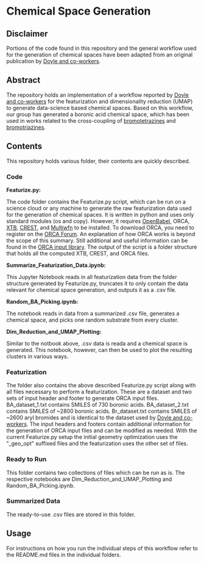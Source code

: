 # Chemical Space Generation

## Disclaimer

Portions of the code found in this repository and the general workflow used for the generation of chemical spaces have been adapted from an original publication by [Doyle and co-workers](https://doi.org/10.1021/jacs.1c12203).

## Abstract

The repository holds an implementation of a workflow reported by [Doyle and co-workers](https://doi.org/10.1021/jacs.1c12203) for the featurization and dimensionality reduction (UMAP) to generate data-science based chemical spaces. Based on this workflow, our group has generated a boronic acid chemical space, which has been used in works related to the cross-coupling of [bromotetrazines](https://doi.org/10.1021/acscatal.2c01813) and [bromotriazines](https://doi.org/10.1021/acs.joc.2c02082).

## Contents

This repository holds various folder, their contents are quickly described.

### Code

**Featurize.py:**

The code folder contains the Featurize.py script, which can be run on a science cloud or any machine to generate the raw featurization data used for the generation of chemical spaces. It is written in python and uses only standard modules (os and copy). However, it requires [OpenBabel](http://openbabel.org/wiki/Main_Page), ORCA, [XTB](https://xtb-docs.readthedocs.io/en/latest/setup.html), [CREST](https://xtb-docs.readthedocs.io/en/latest/crest.html), and [Multiwfn](http://sobereva.com/multiwfn/) to be installed. To download ORCA, you need to register on the [ORCA Forum](https://orcaforum.kofo.mpg.de/app.php/portal). An explanation of how ORCA works is beyond the scope of this summary. Still additional and useful information can be found in the [ORCA input library](https://sites.google.com/site/orcainputlibrary/home?pli=1). The output of the script is a folder structure that holds all the computed XTB, CREST, and ORCA files.

**Summarize_Featurization_Data.ipynb:**

This Jupyter Notebook reads in all featurization data from the folder structure generated by Featurize.py, truncates it to only contain the data relevant for chemical space generation, and outputs it as a .csv file. 

**Random_BA_Picking.ipynb:**

The notebook reads in data from a summarized .csv file, generates a chemical space, and picks one random substrate from every cluster.

**Dim_Reduction_and_UMAP_Plotting:**

Similar to the notbook above, .csv data is reada and a chemical space is generated. This notebook, however, can then be used to plot the resulting clusters in various ways.

### Featurization

The folder also contains the above described Featurize.py script along with all files necessary to perform a featurization. These are a dataset and two sets of input header and footer to generate ORCA input files. BA_dataset_1.txt contains SMILES of 730 boronic acids. BA_dataset_2.txt contains SMILES of ~2800 boronic acids. Br_dataset.txt contains SMILES of ~2600 aryl bromides and is identical to the dataset used by [Doyle and co-workers](https://doi.org/10.1021/jacs.1c12203). The input headers and footers contain additional information for the generation of ORCA input files and can be modified as needed. With the current Featurize.py setup the initial geometry optimization uses the "_geo_opt" suffixed files and the featurization uses the other set of files.

### Ready to Run

This folder contains two collections of files which can be run as is. The respective notebooks are Dim_Reduction_and_UMAP_Plotting and Random_BA_Picking.ipynb.

### Summarized Data

The ready-to-use .csv files are stored in this folder.

## Usage

For instructions on how you run the individual steps of this workflow refer to the README.md files in the individual folders.
